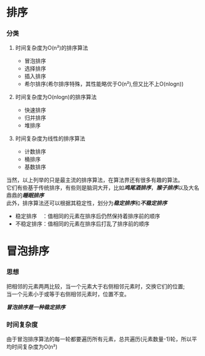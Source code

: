 # 排序
### 分类
1. 时间复杂度为O(n²)的排序算法  
    - 冒泡排序  
    - 选择排序  
    - 插入排序  
    - 希尔排序(希尔排序特殊，其性能略优于O(n²),但又比不上O(nlogn))  
  
2. 时间复杂度为O(nlogn)的排序算法  
    - 快速排序  
    - 归并排序  
    - 堆排序  

3. 时间复杂度为线性的排序算法  
    - 计数排序
    - 桶排序
    - 基数排序  

当然，以上列举的只是最主流的排序算法，在算法界还有很多有趣的算法。  
它们有些基于传统排序，有些则是脑洞大开，比如***鸡尾酒排序***，***猴子排序***以及大名鼎鼎的***睡眠排序***  
此外，排序算法还可以根据其稳定性，划分为***稳定排序***和***不稳定排序***
- 稳定排序　：值相同的元素在排序后仍然保持着排序前的顺序  
- 不稳定排序：值相同的元素在排序后打乱了排序前的顺序

# 冒泡排序
### 思想
把相邻的元素两两比较，当一个元素大于右侧相邻元素时，交换它们的位置;  
当一个元素小于或等于右侧相邻元素时，位置不变。

***冒泡排序是一种稳定排序***

### 时间复杂度
由于冒泡排序算法的每一轮都要遍历所有元素，总共遍历(元素数量-1)轮，所以平均时间复杂度为O(n²)
